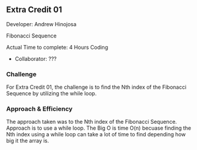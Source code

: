 ## Extra Credit 01

Developer: Andrew Hinojosa

Fibonacci Sequence

Actual Time to complete: 4 Hours Coding

- Collaborator: ???

### Challenge
For Extra Credit 01, the challenge is to find the Nth index of the Fibonacci Sequence by utilizing the while loop. 

### Approach & Efficiency
The approach taken was to the Nth index of the Fibonacci Sequence. Approach is to use a while loop. The Big O is time O(n) becuase finding the Nth index using a while loop can take a lot of time to find depending how big it the array is.
